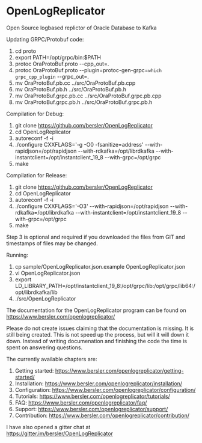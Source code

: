 # OpenLogReplicator
Open Source logbased replictor of Oracle Database to Kafka

Updating GRPC/Protobuf code:
1. cd proto
2. export PATH=/opt/grpc/bin:$PATH
3. protoc OraProtoBuf.proto --cpp_out=.
4. protoc OraProtoBuf.proto --plugin=protoc-gen-grpc=`which grpc_cpp_plugin` --grpc_out=.
5. mv OraProtoBuf.pb.cc ../src/OraProtoBuf.pb.cpp
6. mv OraProtoBuf.pb.h ../src/OraProtoBuf.pb.h
7. mv OraProtoBuf.grpc.pb.cc ../src/OraProtoBuf.grpc.pb.cpp
8. mv OraProtoBuf.grpc.pb.h ../src/OraProtoBuf.grpc.pb.h

Compilation for Debug:
1. git clone https://github.com/bersler/OpenLogReplicator
2. cd OpenLogReplicator
3. autoreconf -f -i
4. ./configure CXXFLAGS='-g -O0 -fsanitize=address' --with-rapidjson=/opt/rapidjson --with-rdkafka=/opt/librdkafka --with-instantclient=/opt/instantclient_19_8 --with-grpc=/opt/grpc
5. make

Compilation for Release:
1. git clone https://github.com/bersler/OpenLogReplicator
2. cd OpenLogReplicator
3. autoreconf -f -i
4. ./configure CXXFLAGS='-O3' --with-rapidjson=/opt/rapidjson --with-rdkafka=/opt/librdkafka --with-instantclient=/opt/instantclient_19_8 --with-grpc=/opt/grpc
5. make

Step 3 is optional and required if you downloaded the files from GIT and timestamps of files may be changed.

Running:
1. cp sample/OpenLogReplicator.json.example OpenLogReplicator.json
2. vi OpenLogReplicator.json
3. export LD_LIBRARY_PATH=/opt/instantclient_19_8:/opt/grpc/lib:/opt/grpc/lib64:/opt/librdkafka/lib
4. ./src/OpenLogReplicator

The documentation for the OpenLogReplicator program can be found on https://www.bersler.com/openlogreplicator/

Please do not create issues claiming that the documentation is missing. It is still being created. This is not speed up the process, but will it will down it down. Instead of writing documenation and finishing the code the time is spent on answering questions.

The currently available chapters are:

1. Getting started: https://www.bersler.com/openlogreplicator/getting-started/
2. Installation: https://www.bersler.com/openlogreplicator/installation/
3. Configuration: https://www.bersler.com/openlogreplicator/configuration/
4. Tutorials: https://www.bersler.com/openlogreplicator/tutorials/
5. FAQ: https://www.bersler.com/openlogreplicator/faq/
6. Support: https://www.bersler.com/openlogreplicator/support/
7. Contribution: https://www.bersler.com/openlogreplicator/contribution/

I have also opened a gitter chat at https://gitter.im/bersler/OpenLogReplicator
